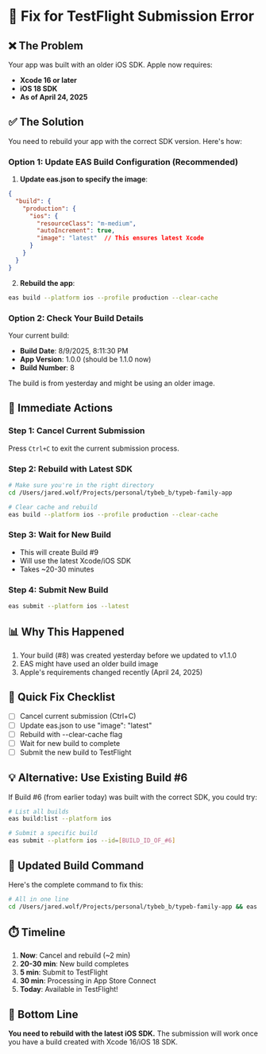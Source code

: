 # 🚨 Fix for TestFlight Submission Error

## ❌ The Problem

Your app was built with an older iOS SDK. Apple now requires:
- **Xcode 16 or later**
- **iOS 18 SDK**
- **As of April 24, 2025**

## ✅ The Solution

You need to rebuild your app with the correct SDK version. Here's how:

### Option 1: Update EAS Build Configuration (Recommended)

1. **Update eas.json to specify the image**:

```json
{
  "build": {
    "production": {
      "ios": {
        "resourceClass": "m-medium",
        "autoIncrement": true,
        "image": "latest"  // This ensures latest Xcode
      }
    }
  }
}
```

2. **Rebuild the app**:
```bash
eas build --platform ios --profile production --clear-cache
```

### Option 2: Check Your Build Details

Your current build:
- **Build Date**: 8/9/2025, 8:11:30 PM
- **App Version**: 1.0.0 (should be 1.1.0 now)
- **Build Number**: 8

The build is from yesterday and might be using an older image.

## 🎯 Immediate Actions

### Step 1: Cancel Current Submission
Press `Ctrl+C` to exit the current submission process.

### Step 2: Rebuild with Latest SDK
```bash
# Make sure you're in the right directory
cd /Users/jared.wolf/Projects/personal/tybeb_b/typeb-family-app

# Clear cache and rebuild
eas build --platform ios --profile production --clear-cache
```

### Step 3: Wait for New Build
- This will create Build #9
- Will use the latest Xcode/iOS SDK
- Takes ~20-30 minutes

### Step 4: Submit New Build
```bash
eas submit --platform ios --latest
```

## 📊 Why This Happened

1. Your build (#8) was created yesterday before we updated to v1.1.0
2. EAS might have used an older build image
3. Apple's requirements changed recently (April 24, 2025)

## 🔧 Quick Fix Checklist

- [ ] Cancel current submission (Ctrl+C)
- [ ] Update eas.json to use "image": "latest"
- [ ] Rebuild with --clear-cache flag
- [ ] Wait for new build to complete
- [ ] Submit the new build to TestFlight

## 💡 Alternative: Use Existing Build #6

If Build #6 (from earlier today) was built with the correct SDK, you could try:
```bash
# List all builds
eas build:list --platform ios

# Submit a specific build
eas submit --platform ios --id=[BUILD_ID_OF_#6]
```

## 📝 Updated Build Command

Here's the complete command to fix this:

```bash
# All in one line
cd /Users/jared.wolf/Projects/personal/tybeb_b/typeb-family-app && eas build --platform ios --profile production --clear-cache
```

## ⏱️ Timeline

1. **Now**: Cancel and rebuild (~2 min)
2. **20-30 min**: New build completes
3. **5 min**: Submit to TestFlight
4. **30 min**: Processing in App Store Connect
5. **Today**: Available in TestFlight!

## 🎯 Bottom Line

**You need to rebuild with the latest iOS SDK.** The submission will work once you have a build created with Xcode 16/iOS 18 SDK.